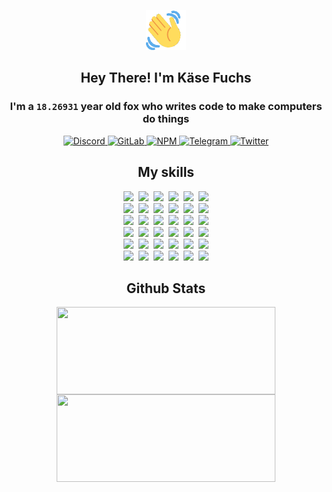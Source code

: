 <div><p align=center><img src=./resources/images/wave.gif width=64px height=64px></p><h2 align=center>Hey There! I'm Käse Fuchs</h2><h3 align=center>I'm a <code>18.26931</code> year old fox who writes code to make computers do things</h3><p align=center><a href=https://discord.com/users/507526681125322772><img alt=Discord src="https://img.shields.io/badge/Discord-5865F2?logo=discord&logoColor=white&style=flat-square#0aa37cac88e99b1e020d07e3049419f0"> </a><a href=https://gitlab.com/kasefuchs><img alt=GitLab src="https://img.shields.io/badge/GitLab-330F63?logo=gitlab&logoColor=white&style=flat-square#0aa37cac88e99b1e020d07e3049419f0"> </a><a href=https://npmjs.com/~kasefuchs><img alt=NPM src="https://img.shields.io/badge/NPM-CB3837?logo=npm&logoColor=white&style=flat-square#0aa37cac88e99b1e020d07e3049419f0"> </a><a href=https://t.me/kasefuchs><img alt=Telegram src="https://img.shields.io/badge/Telegram-2CA5E0?logo=telegram&logoColor=white&style=flat-square#0aa37cac88e99b1e020d07e3049419f0"> </a><a href=https://twitter.com/kasefuchs><img alt=Twitter src="https://img.shields.io/badge/Twitter-1DA1F2?logo=twitter&logoColor=white&style=flat-square#0aa37cac88e99b1e020d07e3049419f0"></a></p><h2 align=center>My skills</h2><p align=center><a href=https://aws.amazon.com/ ><picture><source srcset="https://skillicons.dev/icons?i=aws&theme=dark#0aa37cac88e99b1e020d07e3049419f0" media="(prefers-color-scheme: dark)"><source srcset="https://skillicons.dev/icons?i=aws&theme=light#0aa37cac88e99b1e020d07e3049419f0" media="(prefers-color-scheme: light), (prefers-color-scheme: no-preference)"><img src="https://skillicons.dev/icons?i=aws&theme=light#0aa37cac88e99b1e020d07e3049419f0"></picture></a>&nbsp;&nbsp;<a href=https://en.wikipedia.org/wiki/Bash_(Unix_shell)><picture><source srcset="https://skillicons.dev/icons?i=bash&theme=dark#0aa37cac88e99b1e020d07e3049419f0" media="(prefers-color-scheme: dark)"><source srcset="https://skillicons.dev/icons?i=bash&theme=light#0aa37cac88e99b1e020d07e3049419f0" media="(prefers-color-scheme: light), (prefers-color-scheme: no-preference)"><img src="https://skillicons.dev/icons?i=bash&theme=light#0aa37cac88e99b1e020d07e3049419f0"></picture></a>&nbsp;&nbsp;<a href=https://discord.com/developers/docs><picture><source srcset="https://skillicons.dev/icons?i=bots&theme=dark#0aa37cac88e99b1e020d07e3049419f0" media="(prefers-color-scheme: dark)"><source srcset="https://skillicons.dev/icons?i=bots&theme=light#0aa37cac88e99b1e020d07e3049419f0" media="(prefers-color-scheme: light), (prefers-color-scheme: no-preference)"><img src="https://skillicons.dev/icons?i=bots&theme=light#0aa37cac88e99b1e020d07e3049419f0"></picture></a>&nbsp;&nbsp;<a href=https://www.cloudflare.com/ ><picture><source srcset="https://skillicons.dev/icons?i=cloudflare&theme=dark#0aa37cac88e99b1e020d07e3049419f0" media="(prefers-color-scheme: dark)"><source srcset="https://skillicons.dev/icons?i=cloudflare&theme=light#0aa37cac88e99b1e020d07e3049419f0" media="(prefers-color-scheme: light), (prefers-color-scheme: no-preference)"><img src="https://skillicons.dev/icons?i=cloudflare&theme=light#0aa37cac88e99b1e020d07e3049419f0"></picture></a>&nbsp;&nbsp;<a href=https://en.wikipedia.org/wiki/CSS><picture><source srcset="https://skillicons.dev/icons?i=css&theme=dark#0aa37cac88e99b1e020d07e3049419f0" media="(prefers-color-scheme: dark)"><source srcset="https://skillicons.dev/icons?i=css&theme=light#0aa37cac88e99b1e020d07e3049419f0" media="(prefers-color-scheme: light), (prefers-color-scheme: no-preference)"><img src="https://skillicons.dev/icons?i=css&theme=light#0aa37cac88e99b1e020d07e3049419f0"></picture></a>&nbsp;&nbsp;<a href=https://www.docker.com/ ><picture><source srcset="https://skillicons.dev/icons?i=docker&theme=dark#0aa37cac88e99b1e020d07e3049419f0" media="(prefers-color-scheme: dark)"><source srcset="https://skillicons.dev/icons?i=docker&theme=light#0aa37cac88e99b1e020d07e3049419f0" media="(prefers-color-scheme: light), (prefers-color-scheme: no-preference)"><img src="https://skillicons.dev/icons?i=docker&theme=light#0aa37cac88e99b1e020d07e3049419f0"></picture></a><br><a href=https://www.electronjs.org/ ><picture><source srcset="https://skillicons.dev/icons?i=electron&theme=dark#0aa37cac88e99b1e020d07e3049419f0" media="(prefers-color-scheme: dark)"><source srcset="https://skillicons.dev/icons?i=electron&theme=light#0aa37cac88e99b1e020d07e3049419f0" media="(prefers-color-scheme: light), (prefers-color-scheme: no-preference)"><img src="https://skillicons.dev/icons?i=electron&theme=light#0aa37cac88e99b1e020d07e3049419f0"></picture></a>&nbsp;&nbsp;<a href=https://expressjs.com/ ><picture><source srcset="https://skillicons.dev/icons?i=express&theme=dark#0aa37cac88e99b1e020d07e3049419f0" media="(prefers-color-scheme: dark)"><source srcset="https://skillicons.dev/icons?i=express&theme=light#0aa37cac88e99b1e020d07e3049419f0" media="(prefers-color-scheme: light), (prefers-color-scheme: no-preference)"><img src="https://skillicons.dev/icons?i=express&theme=light#0aa37cac88e99b1e020d07e3049419f0"></picture></a>&nbsp;&nbsp;<a href=https://www.figma.com/ ><picture><source srcset="https://skillicons.dev/icons?i=figma&theme=dark#0aa37cac88e99b1e020d07e3049419f0" media="(prefers-color-scheme: dark)"><source srcset="https://skillicons.dev/icons?i=figma&theme=light#0aa37cac88e99b1e020d07e3049419f0" media="(prefers-color-scheme: light), (prefers-color-scheme: no-preference)"><img src="https://skillicons.dev/icons?i=figma&theme=light#0aa37cac88e99b1e020d07e3049419f0"></picture></a>&nbsp;&nbsp;<a href=https://firebase.google.com/ ><picture><source srcset="https://skillicons.dev/icons?i=firebase&theme=dark#0aa37cac88e99b1e020d07e3049419f0" media="(prefers-color-scheme: dark)"><source srcset="https://skillicons.dev/icons?i=firebase&theme=light#0aa37cac88e99b1e020d07e3049419f0" media="(prefers-color-scheme: light), (prefers-color-scheme: no-preference)"><img src="https://skillicons.dev/icons?i=firebase&theme=light#0aa37cac88e99b1e020d07e3049419f0"></picture></a>&nbsp;&nbsp;<a href=https://flask.palletsprojects.com/ ><picture><source srcset="https://skillicons.dev/icons?i=flask&theme=dark#0aa37cac88e99b1e020d07e3049419f0" media="(prefers-color-scheme: dark)"><source srcset="https://skillicons.dev/icons?i=flask&theme=light#0aa37cac88e99b1e020d07e3049419f0" media="(prefers-color-scheme: light), (prefers-color-scheme: no-preference)"><img src="https://skillicons.dev/icons?i=flask&theme=light#0aa37cac88e99b1e020d07e3049419f0"></picture></a>&nbsp;&nbsp;<a href=https://cloud.google.com/ ><picture><source srcset="https://skillicons.dev/icons?i=gcp&theme=dark#0aa37cac88e99b1e020d07e3049419f0" media="(prefers-color-scheme: dark)"><source srcset="https://skillicons.dev/icons?i=gcp&theme=light#0aa37cac88e99b1e020d07e3049419f0" media="(prefers-color-scheme: light), (prefers-color-scheme: no-preference)"><img src="https://skillicons.dev/icons?i=gcp&theme=light#0aa37cac88e99b1e020d07e3049419f0"></picture></a><br><a href=https://git-scm.com/ ><picture><source srcset="https://skillicons.dev/icons?i=git&theme=dark#0aa37cac88e99b1e020d07e3049419f0" media="(prefers-color-scheme: dark)"><source srcset="https://skillicons.dev/icons?i=git&theme=light#0aa37cac88e99b1e020d07e3049419f0" media="(prefers-color-scheme: light), (prefers-color-scheme: no-preference)"><img src="https://skillicons.dev/icons?i=git&theme=light#0aa37cac88e99b1e020d07e3049419f0"></picture></a>&nbsp;&nbsp;<a href=https://github.com/ ><picture><source srcset="https://skillicons.dev/icons?i=github&theme=dark#0aa37cac88e99b1e020d07e3049419f0" media="(prefers-color-scheme: dark)"><source srcset="https://skillicons.dev/icons?i=github&theme=light#0aa37cac88e99b1e020d07e3049419f0" media="(prefers-color-scheme: light), (prefers-color-scheme: no-preference)"><img src="https://skillicons.dev/icons?i=github&theme=light#0aa37cac88e99b1e020d07e3049419f0"></picture></a>&nbsp;&nbsp;<a href=https://gitlab.com/ ><picture><source srcset="https://skillicons.dev/icons?i=gitlab&theme=dark#0aa37cac88e99b1e020d07e3049419f0" media="(prefers-color-scheme: dark)"><source srcset="https://skillicons.dev/icons?i=gitlab&theme=light#0aa37cac88e99b1e020d07e3049419f0" media="(prefers-color-scheme: light), (prefers-color-scheme: no-preference)"><img src="https://skillicons.dev/icons?i=gitlab&theme=light#0aa37cac88e99b1e020d07e3049419f0"></picture></a>&nbsp;&nbsp;<a href=https://www.heroku.com/ ><picture><source srcset="https://skillicons.dev/icons?i=heroku&theme=dark#0aa37cac88e99b1e020d07e3049419f0" media="(prefers-color-scheme: dark)"><source srcset="https://skillicons.dev/icons?i=heroku&theme=light#0aa37cac88e99b1e020d07e3049419f0" media="(prefers-color-scheme: light), (prefers-color-scheme: no-preference)"><img src="https://skillicons.dev/icons?i=heroku&theme=light#0aa37cac88e99b1e020d07e3049419f0"></picture></a>&nbsp;&nbsp;<a href=https://en.wikipedia.org/wiki/HTML><picture><source srcset="https://skillicons.dev/icons?i=html&theme=dark#0aa37cac88e99b1e020d07e3049419f0" media="(prefers-color-scheme: dark)"><source srcset="https://skillicons.dev/icons?i=html&theme=light#0aa37cac88e99b1e020d07e3049419f0" media="(prefers-color-scheme: light), (prefers-color-scheme: no-preference)"><img src="https://skillicons.dev/icons?i=html&theme=light#0aa37cac88e99b1e020d07e3049419f0"></picture></a>&nbsp;&nbsp;<a href=https://en.wikipedia.org/wiki/JavaScript><picture><source srcset="https://skillicons.dev/icons?i=js&theme=dark#0aa37cac88e99b1e020d07e3049419f0" media="(prefers-color-scheme: dark)"><source srcset="https://skillicons.dev/icons?i=js&theme=light#0aa37cac88e99b1e020d07e3049419f0" media="(prefers-color-scheme: light), (prefers-color-scheme: no-preference)"><img src="https://skillicons.dev/icons?i=js&theme=light#0aa37cac88e99b1e020d07e3049419f0"></picture></a><br><a href=https://en.wikipedia.org/wiki/Linux><picture><source srcset="https://skillicons.dev/icons?i=linux&theme=dark#0aa37cac88e99b1e020d07e3049419f0" media="(prefers-color-scheme: dark)"><source srcset="https://skillicons.dev/icons?i=linux&theme=light#0aa37cac88e99b1e020d07e3049419f0" media="(prefers-color-scheme: light), (prefers-color-scheme: no-preference)"><img src="https://skillicons.dev/icons?i=linux&theme=light#0aa37cac88e99b1e020d07e3049419f0"></picture></a>&nbsp;&nbsp;<a href=https://mui.com/ ><picture><source srcset="https://skillicons.dev/icons?i=materialui&theme=dark#0aa37cac88e99b1e020d07e3049419f0" media="(prefers-color-scheme: dark)"><source srcset="https://skillicons.dev/icons?i=materialui&theme=light#0aa37cac88e99b1e020d07e3049419f0" media="(prefers-color-scheme: light), (prefers-color-scheme: no-preference)"><img src="https://skillicons.dev/icons?i=materialui&theme=light#0aa37cac88e99b1e020d07e3049419f0"></picture></a>&nbsp;&nbsp;<a href=https://en.wikipedia.org/wiki/Markdown><picture><source srcset="https://skillicons.dev/icons?i=md&theme=dark#0aa37cac88e99b1e020d07e3049419f0" media="(prefers-color-scheme: dark)"><source srcset="https://skillicons.dev/icons?i=md&theme=light#0aa37cac88e99b1e020d07e3049419f0" media="(prefers-color-scheme: light), (prefers-color-scheme: no-preference)"><img src="https://skillicons.dev/icons?i=md&theme=light#0aa37cac88e99b1e020d07e3049419f0"></picture></a>&nbsp;&nbsp;<a href=https://www.mongodb.com/ ><picture><source srcset="https://skillicons.dev/icons?i=mongodb&theme=dark#0aa37cac88e99b1e020d07e3049419f0" media="(prefers-color-scheme: dark)"><source srcset="https://skillicons.dev/icons?i=mongodb&theme=light#0aa37cac88e99b1e020d07e3049419f0" media="(prefers-color-scheme: light), (prefers-color-scheme: no-preference)"><img src="https://skillicons.dev/icons?i=mongodb&theme=light#0aa37cac88e99b1e020d07e3049419f0"></picture></a>&nbsp;&nbsp;<a href=https://www.mysql.com/ ><picture><source srcset="https://skillicons.dev/icons?i=mysql&theme=dark#0aa37cac88e99b1e020d07e3049419f0" media="(prefers-color-scheme: dark)"><source srcset="https://skillicons.dev/icons?i=mysql&theme=light#0aa37cac88e99b1e020d07e3049419f0" media="(prefers-color-scheme: light), (prefers-color-scheme: no-preference)"><img src="https://skillicons.dev/icons?i=mysql&theme=light#0aa37cac88e99b1e020d07e3049419f0"></picture></a>&nbsp;&nbsp;<a href=https://nextjs.org/ ><picture><source srcset="https://skillicons.dev/icons?i=nextjs&theme=dark#0aa37cac88e99b1e020d07e3049419f0" media="(prefers-color-scheme: dark)"><source srcset="https://skillicons.dev/icons?i=nextjs&theme=light#0aa37cac88e99b1e020d07e3049419f0" media="(prefers-color-scheme: light), (prefers-color-scheme: no-preference)"><img src="https://skillicons.dev/icons?i=nextjs&theme=light#0aa37cac88e99b1e020d07e3049419f0"></picture></a><br><a href=https://nodejs.org/en/ ><picture><source srcset="https://skillicons.dev/icons?i=nodejs&theme=dark#0aa37cac88e99b1e020d07e3049419f0" media="(prefers-color-scheme: dark)"><source srcset="https://skillicons.dev/icons?i=nodejs&theme=light#0aa37cac88e99b1e020d07e3049419f0" media="(prefers-color-scheme: light), (prefers-color-scheme: no-preference)"><img src="https://skillicons.dev/icons?i=nodejs&theme=light#0aa37cac88e99b1e020d07e3049419f0"></picture></a>&nbsp;&nbsp;<a href=https://www.postgresql.org/ ><picture><source srcset="https://skillicons.dev/icons?i=postgres&theme=dark#0aa37cac88e99b1e020d07e3049419f0" media="(prefers-color-scheme: dark)"><source srcset="https://skillicons.dev/icons?i=postgres&theme=light#0aa37cac88e99b1e020d07e3049419f0" media="(prefers-color-scheme: light), (prefers-color-scheme: no-preference)"><img src="https://skillicons.dev/icons?i=postgres&theme=light#0aa37cac88e99b1e020d07e3049419f0"></picture></a>&nbsp;&nbsp;<a href=https://learn.microsoft.com/en-us/powershell/ ><picture><source srcset="https://skillicons.dev/icons?i=powershell&theme=dark#0aa37cac88e99b1e020d07e3049419f0" media="(prefers-color-scheme: dark)"><source srcset="https://skillicons.dev/icons?i=powershell&theme=light#0aa37cac88e99b1e020d07e3049419f0" media="(prefers-color-scheme: light), (prefers-color-scheme: no-preference)"><img src="https://skillicons.dev/icons?i=powershell&theme=light#0aa37cac88e99b1e020d07e3049419f0"></picture></a>&nbsp;&nbsp;<a href=https://www.python.org/ ><picture><source srcset="https://skillicons.dev/icons?i=py&theme=dark#0aa37cac88e99b1e020d07e3049419f0" media="(prefers-color-scheme: dark)"><source srcset="https://skillicons.dev/icons?i=py&theme=light#0aa37cac88e99b1e020d07e3049419f0" media="(prefers-color-scheme: light), (prefers-color-scheme: no-preference)"><img src="https://skillicons.dev/icons?i=py&theme=light#0aa37cac88e99b1e020d07e3049419f0"></picture></a>&nbsp;&nbsp;<a href=https://www.raspberrypi.org/ ><picture><source srcset="https://skillicons.dev/icons?i=raspberrypi&theme=dark#0aa37cac88e99b1e020d07e3049419f0" media="(prefers-color-scheme: dark)"><source srcset="https://skillicons.dev/icons?i=raspberrypi&theme=light#0aa37cac88e99b1e020d07e3049419f0" media="(prefers-color-scheme: light), (prefers-color-scheme: no-preference)"><img src="https://skillicons.dev/icons?i=raspberrypi&theme=light#0aa37cac88e99b1e020d07e3049419f0"></picture></a>&nbsp;&nbsp;<a href=https://reactjs.org/ ><picture><source srcset="https://skillicons.dev/icons?i=react&theme=dark#0aa37cac88e99b1e020d07e3049419f0" media="(prefers-color-scheme: dark)"><source srcset="https://skillicons.dev/icons?i=react&theme=light#0aa37cac88e99b1e020d07e3049419f0" media="(prefers-color-scheme: light), (prefers-color-scheme: no-preference)"><img src="https://skillicons.dev/icons?i=react&theme=light#0aa37cac88e99b1e020d07e3049419f0"></picture></a><br><a href=https://redux.js.org/ ><picture><source srcset="https://skillicons.dev/icons?i=redux&theme=dark#0aa37cac88e99b1e020d07e3049419f0" media="(prefers-color-scheme: dark)"><source srcset="https://skillicons.dev/icons?i=redux&theme=light#0aa37cac88e99b1e020d07e3049419f0" media="(prefers-color-scheme: light), (prefers-color-scheme: no-preference)"><img src="https://skillicons.dev/icons?i=redux&theme=light#0aa37cac88e99b1e020d07e3049419f0"></picture></a>&nbsp;&nbsp;<a href=https://en.wikipedia.org/wiki/Regular_expression><picture><source srcset="https://skillicons.dev/icons?i=regex&theme=dark#0aa37cac88e99b1e020d07e3049419f0" media="(prefers-color-scheme: dark)"><source srcset="https://skillicons.dev/icons?i=regex&theme=light#0aa37cac88e99b1e020d07e3049419f0" media="(prefers-color-scheme: light), (prefers-color-scheme: no-preference)"><img src="https://skillicons.dev/icons?i=regex&theme=light#0aa37cac88e99b1e020d07e3049419f0"></picture></a>&nbsp;&nbsp;<a href=https://en.wikipedia.org/wiki/Sass_(stylesheet_language)><picture><source srcset="https://skillicons.dev/icons?i=sass&theme=dark#0aa37cac88e99b1e020d07e3049419f0" media="(prefers-color-scheme: dark)"><source srcset="https://skillicons.dev/icons?i=sass&theme=light#0aa37cac88e99b1e020d07e3049419f0" media="(prefers-color-scheme: light), (prefers-color-scheme: no-preference)"><img src="https://skillicons.dev/icons?i=sass&theme=light#0aa37cac88e99b1e020d07e3049419f0"></picture></a>&nbsp;&nbsp;<a href=https://www.typescriptlang.org/ ><picture><source srcset="https://skillicons.dev/icons?i=ts&theme=dark#0aa37cac88e99b1e020d07e3049419f0" media="(prefers-color-scheme: dark)"><source srcset="https://skillicons.dev/icons?i=ts&theme=light#0aa37cac88e99b1e020d07e3049419f0" media="(prefers-color-scheme: light), (prefers-color-scheme: no-preference)"><img src="https://skillicons.dev/icons?i=ts&theme=light#0aa37cac88e99b1e020d07e3049419f0"></picture></a>&nbsp;&nbsp;<a href=https://unity.com/ ><picture><source srcset="https://skillicons.dev/icons?i=unity&theme=dark#0aa37cac88e99b1e020d07e3049419f0" media="(prefers-color-scheme: dark)"><source srcset="https://skillicons.dev/icons?i=unity&theme=light#0aa37cac88e99b1e020d07e3049419f0" media="(prefers-color-scheme: light), (prefers-color-scheme: no-preference)"><img src="https://skillicons.dev/icons?i=unity&theme=light#0aa37cac88e99b1e020d07e3049419f0"></picture></a>&nbsp;&nbsp;<a href=https://workers.cloudflare.com/ ><picture><source srcset="https://skillicons.dev/icons?i=workers&theme=dark#0aa37cac88e99b1e020d07e3049419f0" media="(prefers-color-scheme: dark)"><source srcset="https://skillicons.dev/icons?i=workers&theme=light#0aa37cac88e99b1e020d07e3049419f0" media="(prefers-color-scheme: light), (prefers-color-scheme: no-preference)"><img src="https://skillicons.dev/icons?i=workers&theme=light#0aa37cac88e99b1e020d07e3049419f0"></picture></a><br></p><h2 align=center>Github Stats</h2><p align=center><picture><source srcset="https://github-readme-stats-kasefuchs.vercel.app/api/?count_private=true&hide_border=true&hide_rank=true&line_height=20&hide_title=true&username=Kasefuchs&theme=dark#0aa37cac88e99b1e020d07e3049419f0" media="(prefers-color-scheme: dark)"><source srcset="https://github-readme-stats-kasefuchs.vercel.app/api/?count_private=true&hide_border=true&hide_rank=true&line_height=20&hide_title=true&username=Kasefuchs&theme=light#0aa37cac88e99b1e020d07e3049419f0" media="(prefers-color-scheme: light), (prefers-color-scheme: no-preference)"><img align=middle width=350 height=140 src="https://github-readme-stats-kasefuchs.vercel.app/api/?count_private=true&hide_border=true&hide_rank=true&line_height=20&hide_title=true&username=Kasefuchs&theme=light#0aa37cac88e99b1e020d07e3049419f0"></picture><picture><source srcset="https://github-readme-stats-kasefuchs.vercel.app/api/top-langs/?count_private=true&hide_border=true&layout=compact&username=Kasefuchs&theme=dark#0aa37cac88e99b1e020d07e3049419f0" media="(prefers-color-scheme: dark)"><source srcset="https://github-readme-stats-kasefuchs.vercel.app/api/top-langs/?count_private=true&hide_border=true&layout=compact&username=Kasefuchs&theme=light#0aa37cac88e99b1e020d07e3049419f0" media="(prefers-color-scheme: light), (prefers-color-scheme: no-preference)"><img align=middle width=350 height=140 src="https://github-readme-stats-kasefuchs.vercel.app/api/top-langs/?count_private=true&hide_border=true&layout=compact&username=Kasefuchs&theme=light#0aa37cac88e99b1e020d07e3049419f0"></picture></p><img src="https://hit.yhype.me/github/profile?user_id=64592097#0aa37cac88e99b1e020d07e3049419f0" alt=""></div>